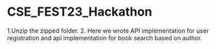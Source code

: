 # CSE_FEST23_Hackathon
1.Unzip the zipped folder.
2. Here we wrote API implementation for user registration and api implementation for book search based on author.
